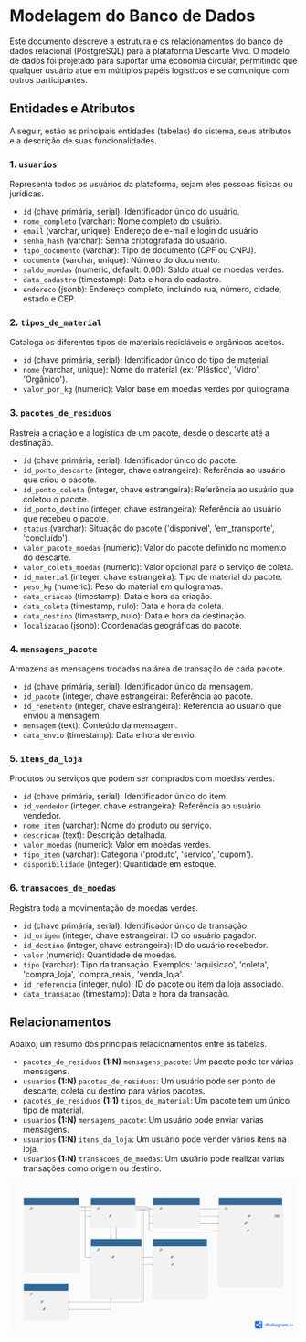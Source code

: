 # Modelagem do Banco de Dados

Este documento descreve a estrutura e os relacionamentos do banco de dados relacional (PostgreSQL) para a plataforma Descarte Vivo. O modelo de dados foi projetado para suportar uma economia circular, permitindo que qualquer usuário atue em múltiplos papéis logísticos e se comunique com outros participantes.

## Entidades e Atributos

A seguir, estão as principais entidades (tabelas) do sistema, seus atributos e a descrição de suas funcionalidades.

### 1. `usuarios`
Representa todos os usuários da plataforma, sejam eles pessoas físicas ou jurídicas.
- `id` (chave primária, serial): Identificador único do usuário.
- `nome_completo` (varchar): Nome completo do usuário.
- `email` (varchar, unique): Endereço de e-mail e login do usuário.
- `senha_hash` (varchar): Senha criptografada do usuário.
- `tipo_documento` (varchar): Tipo de documento (CPF ou CNPJ).
- `documento` (varchar, unique): Número do documento.
- `saldo_moedas` (numeric, default: 0.00): Saldo atual de moedas verdes.
- `data_cadastro` (timestamp): Data e hora do cadastro.
- `endereco` (jsonb): Endereço completo, incluindo rua, número, cidade, estado e CEP.

### 2. `tipos_de_material`
Cataloga os diferentes tipos de materiais recicláveis e orgânicos aceitos.
- `id` (chave primária, serial): Identificador único do tipo de material.
- `nome` (varchar, unique): Nome do material (ex: 'Plástico', 'Vidro', 'Orgânico').
- `valor_por_kg` (numeric): Valor base em moedas verdes por quilograma.

### 3. `pacotes_de_residuos`
Rastreia a criação e a logística de um pacote, desde o descarte até a destinação.
- `id` (chave primária, serial): Identificador único do pacote.
- `id_ponto_descarte` (integer, chave estrangeira): Referência ao usuário que criou o pacote.
- `id_ponto_coleta` (integer, chave estrangeira): Referência ao usuário que coletou o pacote.
- `id_ponto_destino` (integer, chave estrangeira): Referência ao usuário que recebeu o pacote.
- `status` (varchar): Situação do pacote ('disponivel', 'em_transporte', 'concluido').
- `valor_pacote_moedas` (numeric): Valor do pacote definido no momento do descarte.
- `valor_coleta_moedas` (numeric): Valor opcional para o serviço de coleta.
- `id_material` (integer, chave estrangeira): Tipo de material do pacote.
- `peso_kg` (numeric): Peso do material em quilogramas.
- `data_criacao` (timestamp): Data e hora da criação.
- `data_coleta` (timestamp, nulo): Data e hora da coleta.
- `data_destino` (timestamp, nulo): Data e hora da destinação.
- `localizacao` (jsonb): Coordenadas geográficas do pacote.

### 4. `mensagens_pacote`
Armazena as mensagens trocadas na área de transação de cada pacote.
- `id` (chave primária, serial): Identificador único da mensagem.
- `id_pacote` (integer, chave estrangeira): Referência ao pacote.
- `id_remetente` (integer, chave estrangeira): Referência ao usuário que enviou a mensagem.
- `mensagem` (text): Conteúdo da mensagem.
- `data_envio` (timestamp): Data e hora de envio.

### 5. `itens_da_loja`
Produtos ou serviços que podem ser comprados com moedas verdes.
- `id` (chave primária, serial): Identificador único do item.
- `id_vendedor` (integer, chave estrangeira): Referência ao usuário vendedor.
- `nome_item` (varchar): Nome do produto ou serviço.
- `descricao` (text): Descrição detalhada.
- `valor_moedas` (numeric): Valor em moedas verdes.
- `tipo_item` (varchar): Categoria ('produto', 'servico', 'cupom').
- `disponibilidade` (integer): Quantidade em estoque.

### 6. `transacoes_de_moedas`
Registra toda a movimentação de moedas verdes.
- `id` (chave primária, serial): Identificador único da transação.
- `id_origem` (integer, chave estrangeira): ID do usuário pagador.
- `id_destino` (integer, chave estrangeira): ID do usuário recebedor.
- `valor` (numeric): Quantidade de moedas.
- `tipo` (varchar): Tipo da transação. Exemplos: 'aquisicao', 'coleta', 'compra_loja', 'compra_reais', 'venda_loja'.
- `id_referencia` (integer, nulo): ID do pacote ou item da loja associado.
- `data_transacao` (timestamp): Data e hora da transação.

## Relacionamentos

Abaixo, um resumo dos principais relacionamentos entre as tabelas.

- `pacotes_de_residuos` **(1:N)** `mensagens_pacote`: Um pacote pode ter várias mensagens.
- `usuarios` **(1:N)** `pacotes_de_residuos`: Um usuário pode ser ponto de descarte, coleta ou destino para vários pacotes.
- `pacotes_de_residuos` **(1:1)** `tipos_de_material`: Um pacote tem um único tipo de material.
- `usuarios` **(1:N)** `mensagens_pacote`: Um usuário pode enviar várias mensagens.
- `usuarios` **(1:N)** `itens_da_loja`: Um usuário pode vender vários itens na loja.
- `usuarios` **(1:N)** `transacoes_de_moedas`: Um usuário pode realizar várias transações como origem ou destino.

![Diagrama ER](dataModelDescarteVivo.png)